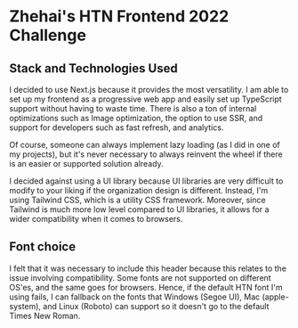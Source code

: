 # Zhehai's HTN Frontend 2022 Challenge

## Stack and Technologies Used

I decided to use Next.js because it provides the most versatility. I am 
able to set up my frontend as a progressive web app and easily set up TypeScript support without having to waste time. There is also a ton of internal optimizations such as Image optimization, the option to use SSR, and support for developers such as fast refresh, and analytics.

Of course, someone can always implement lazy loading (as I did in one of my projects), 
but it's never necessary to always reinvent the wheel if there is an easier or supported solution already.

I decided against using a UI library because UI libraries are very difficult to modify to your liking if the organization design is different. Instead, I'm using Tailwind CSS, which is a utility CSS framework. Moreover, since Tailwind is much more low level compared to UI libraries, it allows for a wider compatibility when it comes to browsers.

## Font choice

I felt that it was necessary to include this header because this relates to the issue involving compatibility. Some fonts are not supported on different OS'es, and the same goes for browsers.
Hence, if the default HTN font I'm using fails, I can fallback on the fonts that Windows (Segoe UI), Mac (apple-system), and Linux (Roboto) can support so it doesn't go to the default Times New Roman.

